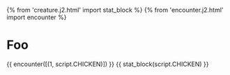 {% from 'creature.j2.html' import stat_block %}
{% from 'encounter.j2.html' import encounter %}
# Foo
{{ encounter([(1, script.CHICKEN)]) }}
{{ stat_block(script.CHICKEN) }}